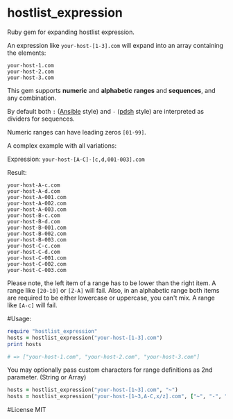 hostlist_expression
===================

Ruby gem for expanding hostlist expression.

An expression like `your-host-[1-3].com` will expand into an array containing the elements:
```
your-host-1.com
your-host-2.com
your-host-3.com
```

This gem supports **numeric** and **alphabetic** **ranges** and **sequences**, and any combination.

By default both `:` ([Ansible](http://docs.ansible.com/intro_inventory.html#hosts-and-groups) style) and `-` ([pdsh](https://code.google.com/p/pdsh/) style) are interpreted as dividers for sequences.

Numeric ranges can have leading zeros `[01-99]`.

A complex example with all variations:

Expression: `your-host-[A-C]-[c,d,001-003].com`

Result:
```
your-host-A-c.com
your-host-A-d.com
your-host-A-001.com
your-host-A-002.com
your-host-A-003.com
your-host-B-c.com
your-host-B-d.com
your-host-B-001.com
your-host-B-002.com
your-host-B-003.com
your-host-C-c.com
your-host-C-d.com
your-host-C-001.com
your-host-C-002.com
your-host-C-003.com
```

Please note, the left item of a range has to be lower than the right item. A range like `[20-10]` or `[Z-A]` will fail. Also, in an alphabetic range both items are required to be either lowercase or uppercase, you can't mix. A range like `[A-c]` will fail.

#Usage:
```rb
require "hostlist_expression"
hosts = hostlist_expression("your-host-[1-3].com")
print hosts

# => ["your-host-1.com", "your-host-2.com", "your-host-3.com"]
```

You may optionally pass custom characters for range definitions as 2nd parameter. (String or Array)

```rb
hosts = hostlist_expression("your-host-[1~3].com", "~")
hosts = hostlist_expression("your-host-[1~3,A-C,x/z].com", ["~", "-", "/"])
```

#License
MIT
